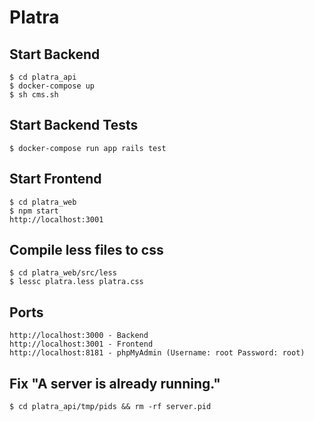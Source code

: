 # Platra

## Start Backend 

```
$ cd platra_api
$ docker-compose up
$ sh cms.sh
```

## Start Backend Tests

```
$ docker-compose run app rails test
```

## Start Frontend

```
$ cd platra_web
$ npm start
http://localhost:3001
```

## Compile less files to css

```
$ cd platra_web/src/less
$ lessc platra.less platra.css
```

## Ports

```
http://localhost:3000 - Backend
http://localhost:3001 - Frontend
http://localhost:8181 - phpMyAdmin (Username: root Password: root)
```

## Fix "A server is already running."

```
$ cd platra_api/tmp/pids && rm -rf server.pid 
```



